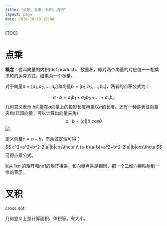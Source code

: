 ```yaml
---
title: "点积、叉乘、外积、内积"
layout: page
date: 2018-10-10 10:00
---
```


[TOC]

# 点乘

**概念**：也叫向量的内积(dot product)、数量积，即对两个向量的对应位一一相乘求和的运算方式，结果为一个标量。

对于向量$a=[a_1,a_2,...,a_n]$和向量$b=[b_1,b_2,...,b_n]$，两者的点积公式为：


$$
a\cdot b=a_1b_1+a_2b_2+...+a_nb_n
$$
几何意义表示 $b$向量在$a$向量上的投影长度再乘以$a$的长度。还有一种是表征向量夹角(已知向量，可以计算出向量夹角)
$$
a\cdot b =|a||b|cos\theta
$$
<img src="/wiki/static/images/点乘图.png" />

定义向量$c=a-b$，有余弦定理可得：
$$
c^2=a^2+b^2-2|a||b|cos\theta \\
(a-b)(a-b)=a^2+b^2-2|a||b|cos\theta
$$
可得点乘公式。

`联系` 1xn 的矩阵和nx1的矩阵相乘，和向量点乘是相同，把一个二维向量映射到一维的表示。



# 叉积

cross  dot

几何意义上是计算面积、体积等。有大小。


